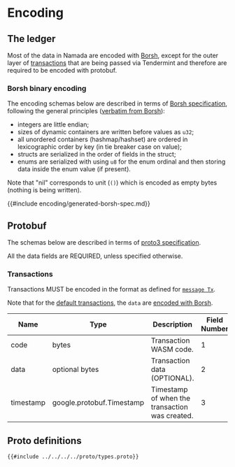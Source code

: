 # Encoding

## The ledger

Most of the data in Namada are encoded with [Borsh](#borsh-binary-encoding), except for the outer layer of [transactions](#transactions) that are being passed via Tendermint and therefore are required to be encoded with protobuf.

### Borsh binary encoding

The encoding schemas below are described in terms of [Borsh specification](https://github.com/nearprotocol/borsh#specification), following the general principles ([verbatim from Borsh](https://github.com/near/borsh/blob/master/README.md#specification)):

- integers are little endian;
- sizes of dynamic containers are written before values as `u32`;
- all unordered containers (hashmap/hashset) are ordered in lexicographic order by key (in tie breaker case on value);
- structs are serialized in the order of fields in the struct;
- enums are serialized with using `u8` for the enum ordinal and then storing data inside the enum value (if present).

Note that "nil" corresponds to unit (`()`) which is encoded as empty bytes (nothing is being written).

<!--- The file included below is generated by the `encoding_spec` crate. To re-generate, run `cargo run --bin anoma_encoding_spec`. -->

{{#include encoding/generated-borsh-spec.md}}

## Protobuf

The schemas below are described in terms of [proto3 specification](https://developers.google.com/protocol-buffers/docs/reference/proto3-spec).

All the data fields are REQUIRED, unless specified otherwise.

### Transactions

Transactions MUST be encoded in the format as defined for [`message Tx`](#proto-definitions).

Note that for the [default transactions](ledger/default-transactions.md), the `data` are [encoded with Borsh](#borsh-binary-encoding).

| Name      | Type                      | Description                                    | Field Number |
|-----------|---------------------------|------------------------------------------------|--------------|
| code      | bytes                     | Transaction WASM code.                         |            1 |
| data      | optional bytes            | Transaction data (OPTIONAL).                   |            2 |
| timestamp | google.protobuf.Timestamp | Timestamp of when the transaction was created. |            3 |

## Proto definitions

```
{{#include ../../../../proto/types.proto}}
```

<!--- Align tables to the left -->
<style> table { margin-left:0; } </style>
